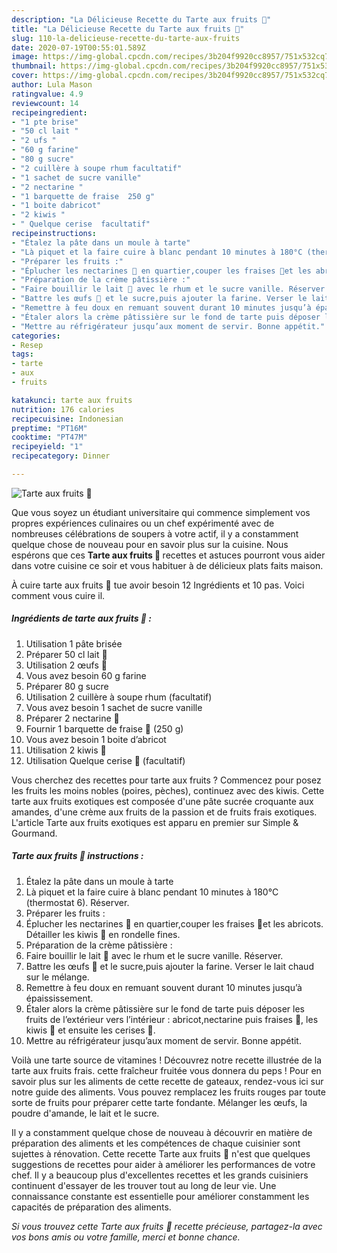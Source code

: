 ```yaml
---
description: "La Délicieuse Recette du Tarte aux fruits 🍓"
title: "La Délicieuse Recette du Tarte aux fruits 🍓"
slug: 110-la-delicieuse-recette-du-tarte-aux-fruits
date: 2020-07-19T00:55:01.589Z
image: https://img-global.cpcdn.com/recipes/3b204f9920cc8957/751x532cq70/tarte-aux-fruits-🍓-photo-principale-de-la-recette.jpg
thumbnail: https://img-global.cpcdn.com/recipes/3b204f9920cc8957/751x532cq70/tarte-aux-fruits-🍓-photo-principale-de-la-recette.jpg
cover: https://img-global.cpcdn.com/recipes/3b204f9920cc8957/751x532cq70/tarte-aux-fruits-🍓-photo-principale-de-la-recette.jpg
author: Lula Mason
ratingvalue: 4.9
reviewcount: 14
recipeingredient:
- "1 pte brise"
- "50 cl lait "
- "2 ufs "
- "60 g farine"
- "80 g sucre"
- "2 cuillère à soupe rhum facultatif"
- "1 sachet de sucre vanille"
- "2 nectarine "
- "1 barquette de fraise  250 g"
- "1 boite dabricot"
- "2 kiwis "
- " Quelque cerise  facultatif"
recipeinstructions:
- "Étalez la pâte dans un moule à tarte"
- "Là piquet et la faire cuire à blanc pendant 10 minutes à 180°C (thermostat 6). Réserver."
- "Préparer les fruits :"
- "Éplucher les nectarines 🍑 en quartier,couper les fraises 🍓et les abricots. Détailler les kiwis 🥝 en rondelle fines."
- "Préparation de la crème pâtissière :"
- "Faire bouillir le lait 🥛 avec le rhum et le sucre vanille. Réserver."
- "Battre les œufs 🥚 et le sucre,puis ajouter la farine. Verser le lait chaud sur le mélange."
- "Remettre à feu doux en remuant souvent durant 10 minutes jusqu’à épaississement."
- "Étaler alors la crème pâtissière sur le fond de tarte puis déposer les fruits de l’extérieur vers l’intérieur : abricot,nectarine puis fraises 🍓, les kiwis 🥝 et ensuite les cerises 🍒."
- "Mettre au réfrigérateur jusqu’aux moment de servir. Bonne appétit."
categories:
- Resep
tags:
- tarte
- aux
- fruits

katakunci: tarte aux fruits 
nutrition: 176 calories
recipecuisine: Indonesian
preptime: "PT16M"
cooktime: "PT47M"
recipeyield: "1"
recipecategory: Dinner

---
```



![Tarte aux fruits 🍓](https://img-global.cpcdn.com/recipes/3b204f9920cc8957/751x532cq70/tarte-aux-fruits-🍓-photo-principale-de-la-recette.jpg)

Que vous soyez un étudiant universitaire qui commence simplement vos propres expériences culinaires ou un chef expérimenté avec de nombreuses célébrations de soupers à votre actif, il y a constamment quelque chose de nouveau pour en savoir plus sur la cuisine. Nous espérons que ces <strong> Tarte aux fruits 🍓 </strong> recettes et astuces pourront vous aider dans votre cuisine ce soir et vous habituer à de délicieux plats faits maison.

<!--inarticleads1-->

À cuire tarte aux fruits 🍓 tue avoir besoin 12 Ingrédients et 10 pas. Voici comment vous cuire il.

##### Ingrédients de tarte aux fruits 🍓 :

1. Utilisation 1 pâte brisée
1. Préparer 50 cl lait 🥛
1. Utilisation 2 œufs 🥚
1. Vous avez besoin 60 g farine
1. Préparer 80 g sucre
1. Utilisation 2 cuillère à soupe rhum (facultatif)
1. Vous avez besoin 1 sachet de sucre vanille
1. Préparer 2 nectarine 🍑
1. Fournir 1 barquette de fraise 🍓 (250 g)
1. Vous avez besoin 1 boite d’abricot
1. Utilisation 2 kiwis 🥝
1. Utilisation  Quelque cerise 🍒 (facultatif)


Vous cherchez des recettes pour tarte aux fruits ? Commencez pour posez les fruits les moins nobles (poires, pèches), continuez avec des kiwis. Cette tarte aux fruits exotiques est composée d&#39;une pâte sucrée croquante aux amandes, d&#39;une crème aux fruits de la passion et de fruits frais exotiques. L&#39;article Tarte aux fruits exotiques est apparu en premier sur Simple &amp; Gourmand. 

<!--inarticleads2-->

##### Tarte aux fruits 🍓 instructions :

1. Étalez la pâte dans un moule à tarte
1. Là piquet et la faire cuire à blanc pendant 10 minutes à 180°C (thermostat 6). Réserver.
1. Préparer les fruits :
1. Éplucher les nectarines 🍑 en quartier,couper les fraises 🍓et les abricots. Détailler les kiwis 🥝 en rondelle fines.
1. Préparation de la crème pâtissière :
1. Faire bouillir le lait 🥛 avec le rhum et le sucre vanille. Réserver.
1. Battre les œufs 🥚 et le sucre,puis ajouter la farine. Verser le lait chaud sur le mélange.
1. Remettre à feu doux en remuant souvent durant 10 minutes jusqu’à épaississement.
1. Étaler alors la crème pâtissière sur le fond de tarte puis déposer les fruits de l’extérieur vers l’intérieur : abricot,nectarine puis fraises 🍓, les kiwis 🥝 et ensuite les cerises 🍒.
1. Mettre au réfrigérateur jusqu’aux moment de servir. Bonne appétit.


Voilà une tarte source de vitamines ! Découvrez notre recette illustrée de la tarte aux fruits frais. cette fraîcheur fruitée vous donnera du peps ! Pour en savoir plus sur les aliments de cette recette de gateaux, rendez-vous ici sur notre guide des aliments. Vous pouvez remplacez les fruits rouges par toute sorte de fruits pour préparer cette tarte fondante. Mélanger les œufs, la poudre d&#39;amande, le lait et le sucre. 

<!--inarticleads1-->

<p>
Il y a constamment quelque chose de nouveau à découvrir en matière de préparation des aliments et les compétences de chaque cuisinier sont sujettes à rénovation. Cette recette Tarte aux fruits 🍓 n'est que quelques suggestions de recettes pour aider à améliorer les performances de votre chef. Il y a beaucoup plus d'excellentes recettes et les grands cuisiniers continuent d'essayer de les trouver tout au long de leur vie. Une connaissance constante est essentielle pour améliorer constamment les capacités de préparation des aliments.
</p>

<p>
<i>Si vous trouvez cette Tarte aux fruits 🍓 recette précieuse, partagez-la avec vos bons amis ou votre famille, merci et bonne chance.</i>
</p>
